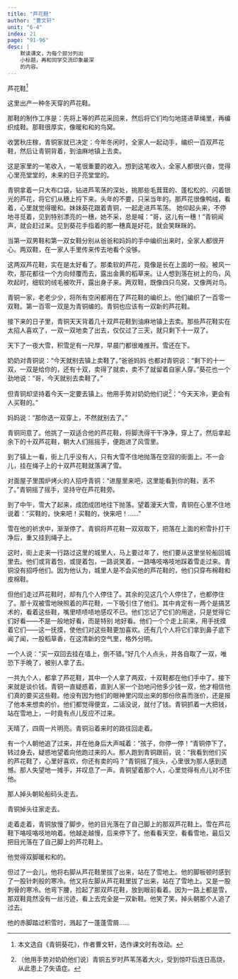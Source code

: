 ```yaml
---
title: "芦花鞋"
author: "曹文轩"
unit: "6-4"
index: 21
page: "91-96"
desc: |
    默读课文，为每个部分列出
    小标题，再和同学交流印象最深
    的内容。
---
```


芦花鞋[^1]

[^1]: 本文选自《青铜葵花》，作者曹文轩，选作课文时有改动。

这里出产一种冬天穿的芦花鞋。

那鞋的制作工序是：先将上等的芦花采回来，然后将它们均匀地搓进草绳里，再编织成鞋。那鞋很厚实，像暖和和的鸟窝。

收罢秋庄稼，青铜家就已决定：今年冬闲时，全家人一起动手，编织一百双芦花鞋，然后让青铜背着，到油麻地镇上去卖。

这是家里的一笔收入，一笔很重要的收入。想到这笔收入，全家人都很兴奋，觉得心里亮堂堂的，未来的日子亮堂堂的。

青铜拿着一只大布口袋，钻进芦苇荡的深处，挑那些毛茸茸的、蓬松松的、闪着银光的芦花，将它们从穗上捋下来。头年的不要，只采当年的。那芦花很像鸭绒，看着，心里就觉得暖和。妹妹葵花跟着青铜，一起走进芦苇荡。
她仰起头来，不停地寻觅着，见到特别漂亮的一穗，她不采，总是喊：“哥，这儿有一穗！”青铜闻声，就会赶过来。见到葵花手指着的那一穗真是好花，就会笑眯眯的。

当第一双男鞋和第一双女鞋分别从爸爸和妈妈的手中编织出来时，全家人都很开心。两双鞋，在一家人手里传来传去地看个没够。

这两双芦花鞋，实在是太好看了。那柔软的芦花，竟像是长在上面的一般。被风一吹，那花都往一个方向倾覆而去，露出金黄的稻草来。让人想到落在树上的鸟，风吹起时，细软的绒毛被吹开，露出身子来。两双鞋，既像四只鸟窝，又像两对鸟。

青铜一家，老老少少，将所有空闲都用在了芦花鞋的编织上。他们编织了一百零一双鞋。第一百零一双是为青铜编的。青铜也应该有一双新的芦花鞋。

<p></p>

接下来的日子里，青铜天天背着几十双芦花鞋到油麻地镇上去卖。那些芦花鞋实在太招人喜欢了，一双一双地卖了出去，仅仅过了三天，就只剩下十一双了。

天下了一夜大雪，积雪足有一尺厚，早晨门都很难推开。雪还在下。

奶奶对青铜说：“今天就别去镇上卖鞋了。”爸爸妈妈
也都对青铜说：“剩下的十一双，一双是给你的，还有十双，卖得了就卖，卖不了就留着自家人穿。”葵花也一个劲地说：“哥，今天就别去卖鞋了。”

但青铜却坚持着今天一定要去镇上。他用手势对奶奶他们说[^2]：“今天天冷，更会有人买鞋的。”

妈妈说：“那你选一双穿上，不然就别去了。”

青铜同意了。他挑了一双适合他的芦花鞋，将脚洗得干干净净，穿上了。然后拿起余下的十双芦花鞋，朝大人们摇摇手，便跑进了风雪里。

<p></p>

到了镇上一看，街上几乎没有人，只有大雪不住地抛落在空寂的街面上。不一会儿，挂在绳子上的十双芦花鞋就落满了雪。

对面屋子里围炉烤火的人招呼青铜：“进屋里来吧，这里能看到你的鞋，丢不了。”青铜摇了摇手，坚持守在芦花鞋旁。

到了中午，雪大了起来，成团成团地往下抛落。望着漫天大雪，青铜在心里不住地说着：“买鞋的，快来吧！买鞋的，快来吧！……”

雪在他的祈求中，渐渐停了。青铜将芦花鞋一双双取下，把落在上面的积雪扑打干净后，重又挂到绳子上。

[^2]: 〔他用手势对奶奶他们说〕青铜五岁时芦苇荡着大火，受到惊吓后连日高烧，从此患上了失语症。

这时，街上走来一行路过这里的城里人，马上要过年了，他们要从这里坐轮船回城里去。他们或背着包，或提着包，一路说笑着，一路咯吱咯吱地踩着雪走过来。青铜没有招呼他们。因为他认为，城里人是不会买他的芦花鞋的，他们只穿布棉鞋和皮棉鞋。

但他们走过芦花鞋时，却有几个人停住了。其余的见这几个人停住了，也都停住了。那十双被雪地映照着的芦花鞋，一下吸引住了他们。其中肯定有一两个是搞艺术的，看着这些鞋，嘴里啧啧啧地感叹不已。他们忘记了它们的用途，只是觉得它们好看——不是一般地好看，而是特别
地好看。他们一个个走上前来，用手抚摸着它们——这一抚摸，使他们对这些鞋更加喜欢。还有几个人将它们拿到鼻子底下闻了闻，一股稻草香，在这清新的空气里，格外分明。

一个人说：“买一双回去挂在墙上，倒不错。”好几个人点头，并各自取了一双，唯恐下手晚了，被别人拿了去。

一共九个人，都拿了芦花鞋，其中一个人拿了两双，十双鞋都在他们手中了。接下来就是谈价钱。青铜一直疑惑着，直到人家一个劲地问他多少钱一双，他才相信他们真的要买这些鞋。他没有因为他们的眼神里闪现出来的那份欣喜而涨价，还是报了他本来想卖的价。他们都觉得便宜，二话没说，就付了钱。青铜抓着一大把钱，站在雪地上，一时竟有点儿反应不过来。

<p></p>

天晴了，四周一片明亮。青铜沿着来时的路往回走着。

有一个人朝他追了过来，并在他身后大声喊着：“孩子，你停一停！”青铜停下了，转过身去，疑惑地望着向他跑过来的人。那人跑到青铜跟前，说：“我看到他们买的芦花鞋了，心里好喜欢，你还有卖的吗？”青铜摇了摇头，心里很为那人感到遗憾。那人失望地一摊手，并叹息了一声。青铜望着那个人，心里觉得有点儿对不住他。

那人掉头朝轮船码头走去。

青铜掉头往家走去。

走着走着，青铜放慢了脚步。他的目光落在了自己脚上的那双芦花鞋上。雪在芦花鞋下咯吱咯吱地响着。他越走越慢，后来停下了。他看看天空，看看雪地，最后又把目光落在了自己脚上的芦花鞋上。

他觉得双脚暖和和的。

但过了一会儿，他将右脚从芦花鞋里拔了出来，站在了雪地上。他的脚板顿时感到了一股针刺般的寒冷。他又将左脚从芦花鞋里拔了出来，站在了雪地上。又是一股刺骨的寒冷。他弯下腰，捡起了那双芦花鞋，放到眼前看着。因为一路上都是雪，那双鞋竟然没有一丝污迹，看上去完全是一双新鞋。他笑了笑，掉头朝那个人追了过去。

他的赤脚踏过积雪时，溅起了一蓬蓬雪屑……
